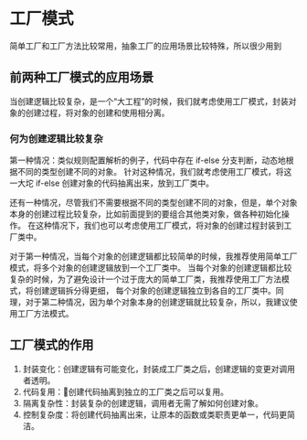 # 工厂模式
简单工厂和工厂方法比较常用，抽象工厂的应用场景比较特殊，所以很少用到
## 前两种工厂模式的应用场景
当创建逻辑比较复杂，是一个“大工程”的时候，我们就考虑使用工厂模式，封装对象的创建过程，将对象的创建和使用相分离。
### 何为创建逻辑比较复杂
第一种情况：类似规则配置解析的例子，代码中存在 if-else 分支判断，动态地根据不同的类型创建不同的对象。
针对这种情况，我们就考虑使用工厂模式，将这一大坨 if-else 创建对象的代码抽离出来，放到工厂类中。

还有一种情况，尽管我们不需要根据不同的类型创建不同的对象，但是，单个对象本身的创建过程比较复杂，比如前面提到的要组合其他类对象，做各种初始化操作。
在这种情况下，我们也可以考虑使用工厂模式，将对象的创建过程封装到工厂类中。

对于第一种情况，当每个对象的创建逻辑都比较简单的时候，我推荐使用简单工厂模式，将多个对象的创建逻辑放到一个工厂类中。
当每个对象的创建逻辑都比较复杂的时候，为了避免设计一个过于庞大的简单工厂类，我推荐使用工厂方法模式，将创建逻辑拆分得更细，
每个对象的创建逻辑独立到各自的工厂类中。同理，对于第二种情况，因为单个对象本身的创建逻辑就比较复杂，所以，我建议使用工厂方法模式。

## 工厂模式的作用
1. 封装变化：创建逻辑有可能变化，封装成工厂类之后，创建逻辑的变更对调用者透明。
2. 代码复用：创建代码抽离到独立的工厂类之后可以复用。
3. 隔离复杂性：封装复杂的创建逻辑，调用者无需了解如何创建对象。
4. 控制复杂度：将创建代码抽离出来，让原本的函数或类职责更单一，代码更简洁。